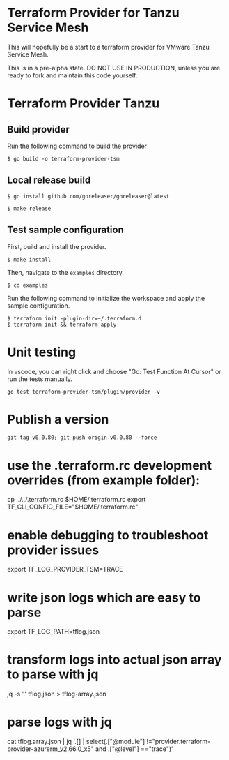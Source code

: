 # Terraform Provider for Tanzu Service Mesh

This will hopefully be a start to a terraform provider for VMware Tanzu Service Mesh.

This is in a pre-alpha state.  DO NOT USE IN PRODUCTION, unless you are ready to fork and maintain this code yourself.

# Terraform Provider Tanzu

## Build provider

Run the following command to build the provider

```shell
$ go build -o terraform-provider-tsm
```

## Local release build

```shell
$ go install github.com/goreleaser/goreleaser@latest
```

```shell
$ make release
```

## Test sample configuration

First, build and install the provider.

```shell
$ make install
```

Then, navigate to the `examples` directory. 

```shell
$ cd examples
```

Run the following command to initialize the workspace and apply the sample configuration.

```shell
$ terraform init -plugin-dir=~/.terraform.d
$ terraform init && terraform apply
```

# Unit testing
In vscode, you can right click and choose "Go: Test Function At Cursor" or run the tests manually.
```
go test terraform-provider-tsm/plugin/provider -v
```

# Publish a version
```
git tag v0.0.80; git push origin v0.0.80 --force
```

# use the .terraform.rc development overrides (from example folder):
cp ../../.terraform.rc $HOME/.terraform.rc
export TF_CLI_CONFIG_FILE="$HOME/.terraform.rc"

# enable debugging to troubleshoot provider issues
export TF_LOG_PROVIDER_TSM=TRACE

# write json logs which are easy to parse
export TF_LOG_PATH=tflog.json

# transform logs into actual json array to parse with jq
jq -s '.' tflog.json > tflog-array.json

# parse logs with jq
cat tflog.array.json | jq '.[] | select(.["@module"] !="provider.terraform-provider-azurerm_v2.66.0_x5" and .["@level"] =="trace")'
